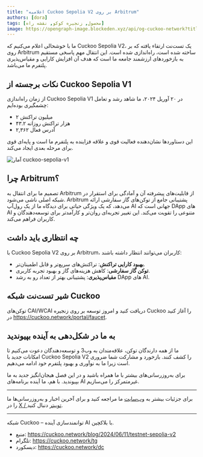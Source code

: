 ```yaml
---
title: "اعلامیه Cuckoo Sepolia V2 بر روی Arbitrum"
authors: [dora]
tags: [محصول, زنجیره کوکو, نقشه راه]
image: https://opengraph-image.blockeden.xyz/api/og-cuckoo-network?title=اعلامیه Cuckoo Sepolia V2 بر روی Arbitrum
---
```

ما با خوشحالی اعلام می‌کنیم که Cuckoo Sepolia V2، یک تست‌نت ارتقاء یافته که بر روی Arbitrum ساخته شده است، راه‌اندازی شده است. این انتقال مهم پاسخی مستقیم به بازخوردهای ارزشمند جامعه ما است که هدف آن افزایش کارایی و مقیاس‌پذیری پلتفرم ما می‌باشد.

## نکات برجسته از Cuckoo Sepolia V1

از زمان راه‌اندازی Cuckoo Sepolia V1 در ۲۰ آوریل ۲۰۲۴، ما شاهد رشد و تعامل چشمگیری بوده‌ایم:
- ۲ میلیون تراکنش
- ۴۳.۲ هزار تراکنش روزانه
- ۲,۳۶۲ آدرس فعال

این دستاوردها نشان‌دهنده فعالیت قوی و علاقه فزاینده به پلتفرم ما است و پایه‌ای قوی برای مرحله بعدی ایجاد می‌کند.

![آمار cuckoo-sepolia-v1](https://cuckoo-network.b-cdn.net/cuckoo-sepolia-v1-stats.webp "آمار cuckoo sepolia v1")

## چرا Arbitrum؟

تصمیم ما برای انتقال به Arbitrum از قابلیت‌های پیشرفته آن و آمادگی برای استقرار در شبکه اصلی ناشی می‌شود. Arbitrum پشتیبانی جامع از توکن‌های گاز سفارشی ارائه می‌دهد، که یک ویژگی حیاتی برای دیدگاه ما از یک رول‌آپ AI جهانی است که DApp های AI متنوعی را تقویت می‌کند. این تغییر تجربه‌ای روان‌تر و کارآمدتر برای توسعه‌دهندگان و کاربران فراهم می‌کند.

## چه انتظاری باید داشت

با Cuckoo Sepolia V2 بر روی Arbitrum، کاربران می‌توانند انتظار داشته باشند:
- **بهبود کارایی تراکنش**: تراکنش‌های سریع‌تر و قابل اطمینان‌تر.
- **توکن گاز سفارشی**: کاهش هزینه‌های گاز و بهبود تجربه کاربری.
- **مقیاس‌پذیری**: پشتیبانی بهتر از تعداد رو به رشد DApp های AI.

## شیر تست‌نت شبکه Cuckoo

توکن‌های CAI/WCAI دریافت کنید و امروز توسعه بر روی زنجیره Cuckoo را آغاز کنید در https://cuckoo.network/portal/faucet.

## به ما در شکل‌دهی به آینده بپیوندید

ما از همه دارندگان توکن، علاقه‌مندان به وب3 و توسعه‌دهندگان دعوت می‌کنیم تا امکانات جدید با Cuckoo Sepolia V2 را کشف کنند. بازخورد و مشارکت شما ضروری است زیرا ما به نوآوری و بهبود پلتفرم خود ادامه می‌دهیم.

برای به‌روزرسانی‌های بیشتر با ما همراه باشید و در این فصل هیجان‌انگیز جدید به ما بپیوندید. با هم، ما آینده برنامه‌های AI غیرمتمرکز را می‌سازیم.

---

برای جزئیات بیشتر به [وب‌سایت](https://cuckoo.network) ما مراجعه کنید و برای آخرین اخبار و به‌روزرسانی‌ها ما را در [X / توییتر](https://cuckoo.network/x) دنبال کنید.

---

شبکه Cuckoo – توانمندسازی آینده AI با بلاکچین.

- منبع: https://cuckoo.network/blog/2024/06/11/testnet-sepolia-v2
- تلگرام: https://cuckoo.network/tg
- دیسکورد: https://cuckoo.network/dc
